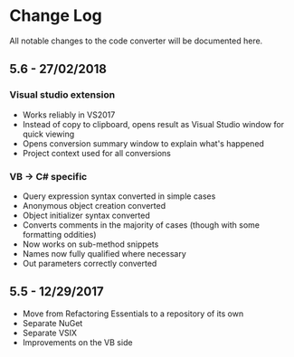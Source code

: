 # Change Log

All notable changes to the code converter will be documented here.

## 5.6 - 27/02/2018

### Visual studio extension
* Works reliably in VS2017
* Instead of copy to clipboard, opens result as Visual Studio window for quick viewing
* Opens conversion summary window to explain what's happened
* Project context used for all conversions

### VB -> C# specific
* Query expression syntax converted in simple cases
* Anonymous object creation converted
* Object initializer syntax converted
* Converts comments in the majority of cases (though with some formatting oddities)
* Now works on sub-method snippets
* Names now fully qualified where necessary
* Out parameters correctly converted

## 5.5 - 12/29/2017

* Move from Refactoring Essentials to a repository of its own
* Separate NuGet
* Separate VSIX
* Improvements on the VB side